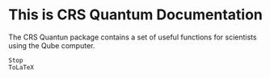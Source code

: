# This is CRS Quantum Documentation

The CRS Quantun package contains a set of useful functions for scientists using the Qube computer.

```@docs
Stop
ToLaTeX
```
